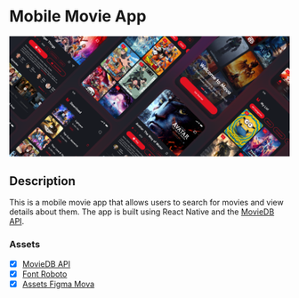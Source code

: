 # Mobile Movie App
<img src="images/hero-image.png" alt="hero-image">

## Description
This is a mobile movie app that allows users to search for movies and view details about them. The app is built using React Native and the [MovieDB API](https://developers.themoviedb.org/).

### Assets
- [x] [MovieDB API](https://developers.themoviedb.org/3/getting-started/introduction)
- [x] [Font Roboto](https://fonts.google.com/specimen/Roboto)
- [x] [Assets Figma Mova](https://www.figma.com/file/6DH7RojuLYzvGjCYifCIzA/Mova---Movie-Streaming-App-UI-Kit-(Community)?node-id=0%3A1)
